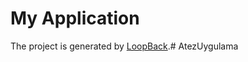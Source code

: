 # My Application

The project is generated by [LoopBack](http://loopback.io).#   A t e z U y g u l a m a  
 